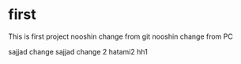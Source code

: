 # first
This is first project
nooshin change from git
nooshin change from PC

sajjad change 
sajjad change 2
hatami2
hh1